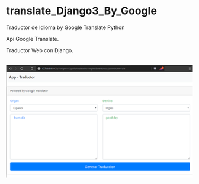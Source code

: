# translate_Django3_By_Google
 Traductor de Idioma by Google Translate Python


 Api Google Translate.

Traductor Web con Django.

<br>
<img src="https://github.com/Tuxus01/translate_Django3_By_Google/blob/master/Capture_this_project.PNG">

 
